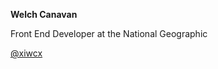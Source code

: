 **Welch Canavan**

Front End Developer at the National Geographic

[@xiwcx](http://twitter.com/xiwcx)

